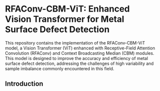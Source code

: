 # RFAConv-CBM-ViT: Enhanced Vision Transformer for Metal Surface Defect Detection

This repository contains the implementation of the RFAConv-CBM-ViT model, a Vision Transformer (ViT) enhanced with Receptive-Field Attention Convolution (RFAConv) and Context Broadcasting Median (CBM) modules. This model is designed to improve the accuracy and efficiency of metal surface defect detection, addressing the challenges of high variability and sample imbalance commonly encountered in this field.

## Introduction
